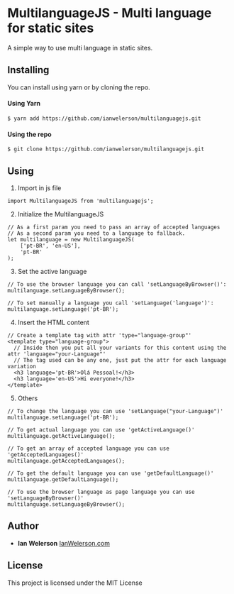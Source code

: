 # MultilanguageJS - Multi language for static sites

A simple way to use multi language in static sites. 

## Installing

You can install using yarn or by cloning the repo.

#### Using Yarn


```
$ yarn add https://github.com/ianwelerson/multilanguagejs.git
```

#### Using the repo

```
$ git clone https://github.com/ianwelerson/multilanguagejs.git
```

## Using

1) Import in js file

```
import MultilanguageJS from 'multilanguagejs';
```

2) Initialize the MultilanguageJS


```
// As a first param you need to pass an array of accepted languages
// As a second param you need to a language to fallback.
let multilanguage = new MultilanguageJS(
    ['pt-BR', 'en-US'],
    'pt-BR'
);
```

3) Set the active language

```
// To use the browser language you can call 'setLanguageByBrowser()':
multilanguage.setLanguageByBrowser();

// To set manually a language you call 'setLanguage('language')':
multilanguage.setLanguage('pt-BR');
```

4) Insert the HTML content

```
// Create a template tag with attr 'type="language-group"'
<template type="language-group">
  // Inside then you put all your variants for this content using the attr 'language="your-Language"'
  // The tag used can be any one, just put the attr for each language variation
  <h3 language='pt-BR'>Olá Pessoal!</h3>
  <h3 language='en-US'>Hi everyone!</h3>
</template>
```

5) Others

```
// To change the language you can use 'setLanguage("your-Language")'
multilanguage.setLanguage('pt-BR');

// To get actual language you can use 'getActiveLanguage()'
multilanguage.getActiveLanguage();

// To get an array of accepted language you can use 'getAcceptedLanguages()'
multilanguage.getAcceptedLanguages();

// To get the default language you can use 'getDefaultLanguage()'
multilanguage.getDefaultLanguage();

// To use the browser language as page language you can use 'setLanguageByBrowser()'
multilanguage.setLanguageByBrowser();
```

## Author

* **Ian Welerson** [IanWelerson.com](http://ianwelerson.com)

## License

This project is licensed under the MIT License
